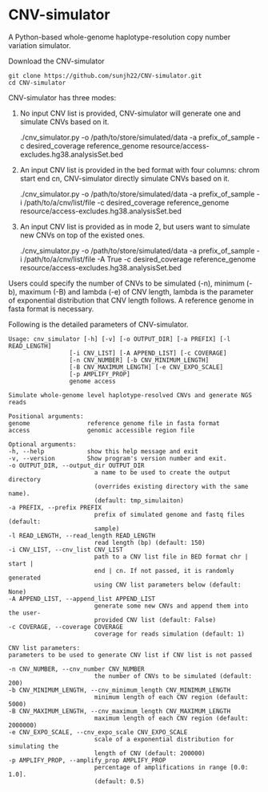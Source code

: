 # CNV-simulator
A Python-based whole-genome haplotype-resolution copy number variation simulator.

Download the CNV-simulator

    git clone https://github.com/sunjh22/CNV-simulator.git
    cd CNV-simulator

CNV-simulator has three modes:
1. No input CNV list is provided, CNV-simulator will generate one and simulate CNVs based on it.

    ./cnv_simulator.py -o /path/to/store/simulated/data -a prefix_of_sample -c desired_coverage reference_genome resource/access-excludes.hg38.analysisSet.bed

2. An input CNV list is provided in the bed format with four columns: chrom start end cn, CNV-simulator directly simulate CNVs based on it.

    ./cnv_simulator.py -o /path/to/store/simulated/data -a prefix_of_sample -i /path/to/a/cnv/list/file -c desired_coverage reference_genome resource/access-excludes.hg38.analysisSet.bed

3. An input CNV list is provided as in mode 2, but users want to simulate new CNVs on top of the existed ones.

    ./cnv_simulator.py -o /path/to/store/simulated/data -a prefix_of_sample -i /path/to/a/cnv/list/file -A True -c desired_coverage reference_genome resource/access-excludes.hg38.analysisSet.bed

Users could specify the number of CNVs to be simulated (-n), minimum (-b), maximum (-B) and lambda (-e) of CNV length, lambda is the parameter of exponential distribution that CNV length follows. A reference genome in fasta format is necessary.

Following is the detailed parameters of CNV-simulator.

    Usage: cnv_simulator [-h] [-v] [-o OUTPUT_DIR] [-a PREFIX] [-l READ_LENGTH]
                     [-i CNV_LIST] [-A APPEND_LIST] [-c COVERAGE]
                     [-n CNV_NUMBER] [-b CNV_MINIMUM_LENGTH]
                     [-B CNV_MAXIMUM_LENGTH] [-e CNV_EXPO_SCALE]
                     [-p AMPLIFY_PROP]
                     genome access

    Simulate whole-genome level haplotype-resolved CNVs and generate NGS reads

    Positional arguments:
    genome                reference genome file in fasta format
    access                genomic accessible region file

    Optional arguments:
    -h, --help            show this help message and exit
    -v, --version         Show program's version number and exit.
    -o OUTPUT_DIR, --output_dir OUTPUT_DIR
                            a name to be used to create the output directory
                            (overrides existing directory with the same name).
                            (default: tmp_simulaiton)
    -a PREFIX, --prefix PREFIX
                            prefix of simulated genome and fastq files (default:
                            sample)
    -l READ_LENGTH, --read_length READ_LENGTH
                            read length (bp) (default: 150)
    -i CNV_LIST, --cnv_list CNV_LIST
                            path to a CNV list file in BED format chr | start |
                            end | cn. If not passed, it is randomly generated
                            using CNV list parameters below (default: None)
    -A APPEND_LIST, --append_list APPEND_LIST
                            generate some new CNVs and append them into the user-
                            provided CNV list (default: False)
    -c COVERAGE, --coverage COVERAGE
                            coverage for reads simulation (default: 1)

    CNV list parameters:
    parameters to be used to generate CNV list if CNV list is not passed

    -n CNV_NUMBER, --cnv_number CNV_NUMBER
                            the number of CNVs to be simulated (default: 200)
    -b CNV_MINIMUM_LENGTH, --cnv_minimum_length CNV_MINIMUM_LENGTH
                            minimum length of each CNV region (default: 5000)
    -B CNV_MAXIMUM_LENGTH, --cnv_maximum_length CNV_MAXIMUM_LENGTH
                            maximum length of each CNV region (default: 2000000)
    -e CNV_EXPO_SCALE, --cnv_expo_scale CNV_EXPO_SCALE
                            scale of a exponential distribution for simulating the
                            length of CNV (default: 200000)
    -p AMPLIFY_PROP, --amplify_prop AMPLIFY_PROP
                            percentage of amplifications in range [0.0: 1.0].
                            (default: 0.5)

